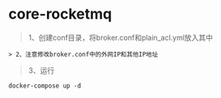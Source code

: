 # core-rocketmq
> 1、创建conf目录，将broker.conf和plain_acl.yml放入其中
```
> 2、注意修改broker.conf中的外网IP和其他IP地址
```
> 3、运行
```
docker-compose up -d
```
